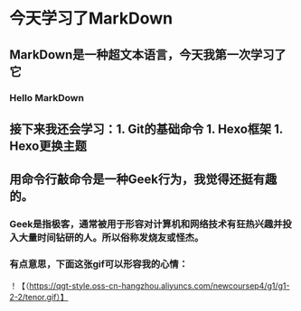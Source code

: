 # **今天学习了MarkDown**
## MarkDown是一种超文本语言，今天我第一次学习了它
### Hello MarkDown
## 接下来我还会学习：1. Git的基础命令   1. Hexo框架   1. Hexo更换主题
## 用命令行敲命令是一种**Geek**行为，我觉得还挺有趣的。
### Geek是指极客，通常被用于形容对计算机和网络技术有狂热兴趣并投入大量时间钻研的人。所以俗称发烧友或怪杰。
### 有点意思，下面这张gif可以形容我的心情：
！【（https://qgt-style.oss-cn-hangzhou.aliyuncs.com/newcoursep4/g1/g1-2-2/tenor.gif）】
